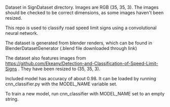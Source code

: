 Dataset in SignDataset directory. Images are RGB (35, 35, 3). The images should be checked to be correct dimensions, as some images haven't been resized.

This repo is used to classify road speed limit signs using a convolutional neural network.

The dataset is generated from blender renders, which can be found in BlenderDatasetGenerator (.blend file downloaded through link)

The dataset also features images from https://github.com/Ekeany/Detection-and-Classification-of-Speed-Limit-Signs .
They have been resized to (35, 35, 3).

Included model has accuracy of about 0.98. It can be loaded by running cnn_classifier.py with the MODEL_NAME variable set.

To train a new model, run cnn_classifier with MODEL_NAME set to an empty string.

